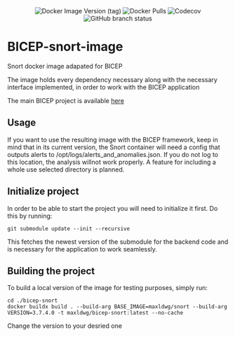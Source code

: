 <div align="center">
<img alt="Docker Image Version (tag)" src="https://img.shields.io/docker/v/maxldwg/bicep-snort/latest?style=for-the-badge&logo=docker&label=Latest%20Version&link=https%3A%2F%2Fhub.docker.com%2Fr%2Fmaxldwg%2Fbicep-snort">
<img alt="Docker Pulls" src="https://img.shields.io/docker/pulls/maxldwg/bicep-snort?style=for-the-badge&logo=docker&logoColor=blue&link=https%3A%2F%2Fhub.docker.com%2Fr%2Fmaxldwg%2Fbicep-snort">
<img alt="Codecov" src="https://img.shields.io/codecov/c/github/maldwg/BICEP-snort-image?style=for-the-badge">
<img alt="GitHub branch status" src="https://img.shields.io/github/checks-status/maldwg/BICEP-snort-image/main?style=for-the-badge&label=Tests">

<br>

</div>

# BICEP-snort-image
Snort docker image adapated for BICEP

The image holds every dependency necessary along with the necessary interface implemented, in order to work with the BICEP application

The main BICEP project is available [here](https://github.com/maldwg/BICEP/tree/main)

## Usage

If you want to use the resulting image with the BICEP framework, keep in mind that in its current version, the Snort container will need a config that outputs alerts to /opt/logs/alerts_and_anomalies.json. If you do not log to this location, the analysis willnot work properly. A feature for including a whole use selected directory is planned.


## Initialize project

In order to be able to start the project you will need to initialize it first. Do this by running:

```
git submodule update --init --recursive
```
This fetches the newest version of the submodule for the backend code and is necessary for the application to work seamlessly.



## Building the project
To build a local version of the image for testing purposes, simply run:
``` 
cd ./bicep-snort
docker buildx build . --build-arg BASE_IMAGE=maxldwg/snort --build-arg VERSION=3.7.4.0 -t maxldwg/bicep-snort:latest --no-cache
```
Change the version to your desried one